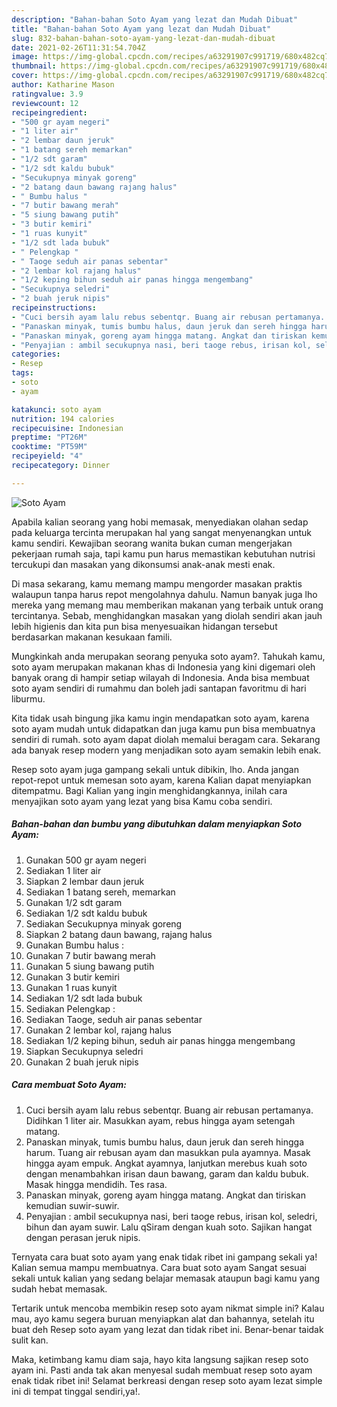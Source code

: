 ```yaml
---
description: "Bahan-bahan Soto Ayam yang lezat dan Mudah Dibuat"
title: "Bahan-bahan Soto Ayam yang lezat dan Mudah Dibuat"
slug: 832-bahan-bahan-soto-ayam-yang-lezat-dan-mudah-dibuat
date: 2021-02-26T11:31:54.704Z
image: https://img-global.cpcdn.com/recipes/a63291907c991719/680x482cq70/soto-ayam-foto-resep-utama.jpg
thumbnail: https://img-global.cpcdn.com/recipes/a63291907c991719/680x482cq70/soto-ayam-foto-resep-utama.jpg
cover: https://img-global.cpcdn.com/recipes/a63291907c991719/680x482cq70/soto-ayam-foto-resep-utama.jpg
author: Katharine Mason
ratingvalue: 3.9
reviewcount: 12
recipeingredient:
- "500 gr ayam negeri"
- "1 liter air"
- "2 lembar daun jeruk"
- "1 batang sereh memarkan"
- "1/2 sdt garam"
- "1/2 sdt kaldu bubuk"
- "Secukupnya minyak goreng"
- "2 batang daun bawang rajang halus"
- " Bumbu halus "
- "7 butir bawang merah"
- "5 siung bawang putih"
- "3 butir kemiri"
- "1 ruas kunyit"
- "1/2 sdt lada bubuk"
- " Pelengkap "
- " Taoge seduh air panas sebentar"
- "2 lembar kol rajang halus"
- "1/2 keping bihun seduh air panas hingga mengembang"
- "Secukupnya seledri"
- "2 buah jeruk nipis"
recipeinstructions:
- "Cuci bersih ayam lalu rebus sebentqr. Buang air rebusan pertamanya. Didihkan 1 liter air. Masukkan ayam, rebus hingga ayam setengah matang."
- "Panaskan minyak, tumis bumbu halus, daun jeruk dan sereh hingga harum. Tuang air rebusan ayam dan masukkan pula ayamnya. Masak hingga ayam empuk. Angkat ayamnya, lanjutkan merebus kuah soto dengan menambahkan irisan daun bawang, garam dan kaldu bubuk. Masak hingga mendidih. Tes rasa."
- "Panaskan minyak, goreng ayam hingga matang. Angkat dan tiriskan kemudian suwir-suwir."
- "Penyajian : ambil secukupnya nasi, beri taoge rebus, irisan kol, seledri, bihun dan ayam suwir. Lalu qSiram dengan kuah soto. Sajikan hangat dengan perasan jeruk nipis."
categories:
- Resep
tags:
- soto
- ayam

katakunci: soto ayam 
nutrition: 194 calories
recipecuisine: Indonesian
preptime: "PT26M"
cooktime: "PT59M"
recipeyield: "4"
recipecategory: Dinner

---
```



![Soto Ayam](https://img-global.cpcdn.com/recipes/a63291907c991719/680x482cq70/soto-ayam-foto-resep-utama.jpg)

Apabila kalian seorang yang hobi memasak, menyediakan olahan sedap pada keluarga tercinta merupakan hal yang sangat menyenangkan untuk kamu sendiri. Kewajiban seorang  wanita bukan cuman mengerjakan pekerjaan rumah saja, tapi kamu pun harus memastikan kebutuhan nutrisi tercukupi dan masakan yang dikonsumsi anak-anak mesti enak.

Di masa  sekarang, kamu memang mampu mengorder masakan praktis walaupun tanpa harus repot mengolahnya dahulu. Namun banyak juga lho mereka yang memang mau memberikan makanan yang terbaik untuk orang tercintanya. Sebab, menghidangkan masakan yang diolah sendiri akan jauh lebih higienis dan kita pun bisa menyesuaikan hidangan tersebut berdasarkan makanan kesukaan famili. 



Mungkinkah anda merupakan seorang penyuka soto ayam?. Tahukah kamu, soto ayam merupakan makanan khas di Indonesia yang kini digemari oleh banyak orang di hampir setiap wilayah di Indonesia. Anda bisa membuat soto ayam sendiri di rumahmu dan boleh jadi santapan favoritmu di hari liburmu.

Kita tidak usah bingung jika kamu ingin mendapatkan soto ayam, karena soto ayam mudah untuk didapatkan dan juga kamu pun bisa membuatnya sendiri di rumah. soto ayam dapat diolah memalui beragam cara. Sekarang ada banyak resep modern yang menjadikan soto ayam semakin lebih enak.

Resep soto ayam juga gampang sekali untuk dibikin, lho. Anda jangan repot-repot untuk memesan soto ayam, karena Kalian dapat menyiapkan ditempatmu. Bagi Kalian yang ingin menghidangkannya, inilah cara menyajikan soto ayam yang lezat yang bisa Kamu coba sendiri.

<!--inarticleads1-->

##### Bahan-bahan dan bumbu yang dibutuhkan dalam menyiapkan Soto Ayam:

1. Gunakan 500 gr ayam negeri
1. Sediakan 1 liter air
1. Siapkan 2 lembar daun jeruk
1. Sediakan 1 batang sereh, memarkan
1. Gunakan 1/2 sdt garam
1. Sediakan 1/2 sdt kaldu bubuk
1. Sediakan Secukupnya minyak goreng
1. Siapkan 2 batang daun bawang, rajang halus
1. Gunakan  Bumbu halus :
1. Gunakan 7 butir bawang merah
1. Gunakan 5 siung bawang putih
1. Gunakan 3 butir kemiri
1. Gunakan 1 ruas kunyit
1. Sediakan 1/2 sdt lada bubuk
1. Sediakan  Pelengkap :
1. Sediakan  Taoge, seduh air panas sebentar
1. Gunakan 2 lembar kol, rajang halus
1. Sediakan 1/2 keping bihun, seduh air panas hingga mengembang
1. Siapkan Secukupnya seledri
1. Gunakan 2 buah jeruk nipis




<!--inarticleads2-->

##### Cara membuat Soto Ayam:

1. Cuci bersih ayam lalu rebus sebentqr. Buang air rebusan pertamanya. Didihkan 1 liter air. Masukkan ayam, rebus hingga ayam setengah matang.
1. Panaskan minyak, tumis bumbu halus, daun jeruk dan sereh hingga harum. Tuang air rebusan ayam dan masukkan pula ayamnya. Masak hingga ayam empuk. Angkat ayamnya, lanjutkan merebus kuah soto dengan menambahkan irisan daun bawang, garam dan kaldu bubuk. Masak hingga mendidih. Tes rasa.
1. Panaskan minyak, goreng ayam hingga matang. Angkat dan tiriskan kemudian suwir-suwir.
1. Penyajian : ambil secukupnya nasi, beri taoge rebus, irisan kol, seledri, bihun dan ayam suwir. Lalu qSiram dengan kuah soto. Sajikan hangat dengan perasan jeruk nipis.




Ternyata cara buat soto ayam yang enak tidak ribet ini gampang sekali ya! Kalian semua mampu membuatnya. Cara buat soto ayam Sangat sesuai sekali untuk kalian yang sedang belajar memasak ataupun bagi kamu yang sudah hebat memasak.

Tertarik untuk mencoba membikin resep soto ayam nikmat simple ini? Kalau mau, ayo kamu segera buruan menyiapkan alat dan bahannya, setelah itu buat deh Resep soto ayam yang lezat dan tidak ribet ini. Benar-benar taidak sulit kan. 

Maka, ketimbang kamu diam saja, hayo kita langsung sajikan resep soto ayam ini. Pasti anda tak akan menyesal sudah membuat resep soto ayam enak tidak ribet ini! Selamat berkreasi dengan resep soto ayam lezat simple ini di tempat tinggal sendiri,ya!.

